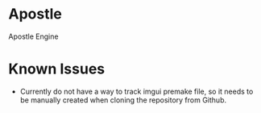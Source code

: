 # Apostle
Apostle Engine



# Known Issues
- Currently do not have a way to track imgui premake file, so it needs to be manually created when cloning the repository from Github.
